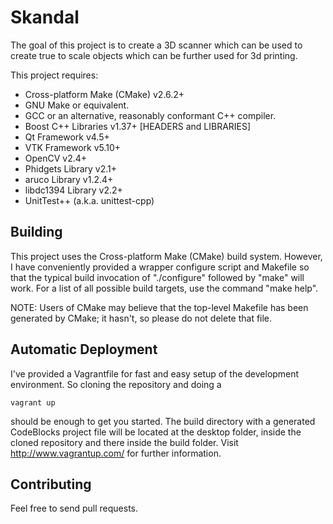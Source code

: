 Skandal
=======

The goal of this project is to create a 3D scanner which can be used to create true to scale objects which can be further used for 3d printing.

This project requires:
 * Cross-platform Make (CMake) v2.6.2+
 * GNU Make or equivalent.
 * GCC or an alternative, reasonably conformant C++ compiler.
 * Boost C++ Libraries v1.37+ [HEADERS and LIBRARIES]
 * Qt Framework v4.5+
 * VTK Framework v5.10+
 * OpenCV v2.4+
 * Phidgets Library v2.1+
 * aruco Library v1.2.4+
 * libdc1394 Library v2.2+
 * UnitTest++ (a.k.a. unittest-cpp)

Building
--------
 
This project uses the Cross-platform Make (CMake) build system. However, I
have conveniently provided a wrapper configure script and Makefile so that
the typical build invocation of "./configure" followed by "make" will work.
For a list of all possible build targets, use the command "make help".

NOTE: Users of CMake may believe that the top-level Makefile has been
generated by CMake; it hasn't, so please do not delete that file.

Automatic Deployment
--------------------

I've provided a Vagrantfile for fast and easy setup of the development
environment. So cloning the repository and doing a 
```Shell
vagrant up
```
should be enough to get you started. The build directory with a generated
CodeBlocks project file will be located at the desktop folder, inside
the cloned repository and there inside the build folder. 
Visit http://www.vagrantup.com/ for further information.

Contributing
------------

Feel free to send pull requests.
